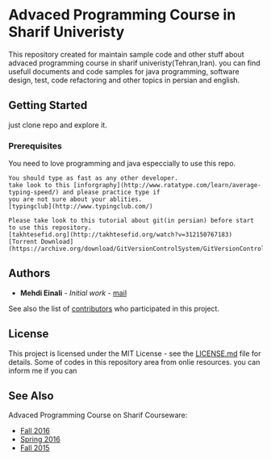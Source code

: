 
# Advaced Programming Course in Sharif Univeristy

This repository created for maintain sample code and other stuff about advaced programming course in sharif univeristy(Tehran,Iran).
you can find usefull documents and code samples for java programming, software design, test, code refactoring and other 
topics in persian and english.


## Getting Started

just clone repo and explore it.


### Prerequisites

You need to love programming and java especcially to use this repo.
```
You should type as fast as any other developer.
take look to this [inforgraphy](http://www.ratatype.com/learn/average-typing-speed/) and please practice type if 
you are not sure about your ablities.
[typingclub](http://www.typingclub.com/)
```


```
Please take look to this tutorial about git(in persian) before start to use this repository.
[takhtesefid.org](http://takhtesefid.org/watch?v=312150767183)
[Torrent Download](https://archive.org/download/GitVersionControlSystem/GitVersionControlSystem_archive.torrent)

```

## Authors

* **Mehdi Einali** - *Initial work* - [mail](mailto:einali@ce.sharif.edu)

See also the list of [contributors](https://github.com/einali/ce244/contributors) who participated in this project.

## License

This project is licensed under the MIT License - see the [LICENSE.md](LICENSE.md) file for details.
Some of codes in this repository area from onlie resources. you can inform me if you can 

## See Also
Advaced Programming Course on Sharif Courseware:
* [Fall 2016](http://ce.sharif.edu/courses/95-96/1/ce244-1/)
* [Spring 2016](http://ce.sharif.edu/courses/94-95/2/ce244-1/)
* [Fall 2015](http://ce.sharif.edu/courses/94-95/1/ce244-1/)

